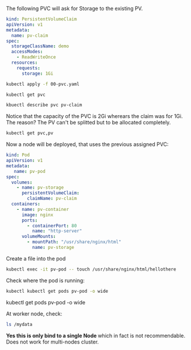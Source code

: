 The following PVC will ask for Storage to the existing PV.

```YAML
kind: PersistentVolumeClaim
apiVersion: v1
metadata:
  name: pv-claim
spec:
  storageClassName: demo
  accessModes:
    - ReadWriteOnce
  resources:
    requests:
      storage: 1Gi
```

```bash
kubectl apply -f 00-pvc.yaml
```

```bash
kubectl get pvc
```
```bash
kbuectl describe pvc pv-claim
```
Notice that the capacity of the PVC is 2Gi wherears the claim was for 1Gi. The reason?
The PV can't be splitted but to be allocated completely.
```bash
kubectl get pvc,pv
```

Now a node will be deployed, that uses the previous assigned PVC:

```YAML
kind: Pod
apiVersion: v1
metadata:
   name: pv-pod
spec:
  volumes:
    - name: pv-storage
      persistentVolumeClaim:
        claimName: pv-claim
  containers:
    - name: pv-container
      image: nginx
      ports:
        - containerPort: 80
          name: "http-server"
      volumeMounts:
        - mountPath: "/usr/share/nginx/html"
          name: pv-storage
```

Create a file into the pod
```bash
kubectl exec -it pv-pod -- touch /usr/share/nginx/html/hellothere
```
Check where the pod is running:
```bash
kubectl kubectl get pods pv-pod -o wide
```
kubectl get pods pv-pod -o wide

At worker node, check:
```bash
ls /mydata
```

<b> Yes this is only bind to a single Node </b> which in fact is not recommendable. Does not work for multi-nodes cluster.